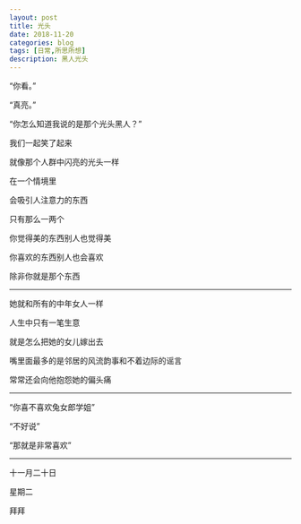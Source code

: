```yaml
---
layout: post
title: 光头     
date: 2018-11-20
categories: blog
tags: [日常,所思所想]
description: 黑人光头
---
```


“你看。”

“真亮。”

“你怎么知道我说的是那个光头黑人？”

我们一起笑了起来

就像那个人群中闪亮的光头一样

在一个情境里

会吸引人注意力的东西

只有那么一两个

你觉得美的东西别人也觉得美

你喜欢的东西别人也会喜欢

除非你就是那个东西

------

她就和所有的中年女人一样

人生中只有一笔生意

就是怎么把她的女儿嫁出去

嘴里面最多的是邻居的风流韵事和不着边际的谣言

常常还会向他抱怨她的偏头痛

------

“你喜不喜欢兔女郎学姐”

“不好说”

“那就是非常喜欢”

------

十一月二十日

星期二

拜拜

